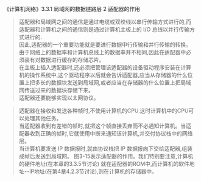 《计算机网络》3.3.1 局域网的数据链路层
2 适配器的作用

> 适配器和局域网之间的通信是通过电缆或双绞线以串行传输方式进行的,而适配器和计算机之间的通信则是通过计算机主板上的 I/O 总线以并行传输方式进行的.  
因此,适配器的一个重要功能就是要进行数据申行传输和并行传输的转换。由于网络上的数据率和计算机总线上的数据率并不相同,因此在适配器中必须装有对数据进行缓存的存储芯片。  
在主板上插入适配器时,还必须把管理该适配器的设备驱动程序安装在计算机的操作系统中,这个驱动程序以后就会告诉适配器,应当从存储器的什么位置上把多长的数据块发送到局域网,或者应当在存储器的什么位置上把局域网传送过来的数据块存储下来。  
适配器还要能够实现以太网协议。

> 适配器在接收和发送各种帧时,不使用计算机的CPU.这时计算机中的CPU可以处理其他任务。  
当适配器收到有差错的帧时,就把这个帧直接丢弃而不必通知计算机。当适配器收到正确的帧时,它就使用中断来通知该计算机,并交付协议栈中的网络层。  
当计算机要发送 IP 数据报时,就由协议栈把 IP 数据报向下交给适配器,组装成帧后发送到局域网。
图3-15表示适配器的作用。我们特别要注意,计算机的硬件地址(在本章的3.3.5节讨论)
就在适配器的ROM中,而计算机的软件地址--IP地址(在第4章4.2.3节讨论),则在计算机的存储器中。
